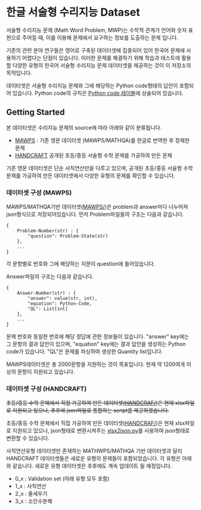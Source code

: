 # 한글 서술형 수리지능 Dataset

서술형 수리지능 문제 (Math Word Problem, MWP)는 수학적 관계가 언어와 숫자 표현으로 주어질 때, 이를 이용해 문제에서 요구하는 정보를 도출하는 문제 입니다.

기존의 관련 분야 연구들은 영어로 구축된 데이터셋에 집중되어 있어 한국어 문제에 사용하기 어렵다는 단점이 있습니다. 이러한 문제를 해결하기 위해 학습과 테스트에 활용할 다양한 유형의 한국어 서술형 수리지능 문제 데이터셋을 제공하는 것이 이 저장소의 목적입니다.

데이터셋은 서술형 수리지능 문제와 그에 해당하는 Python code형태의 답안이 포함되어 있습니다. Python code의 규칙은 [Python code 레이블](LABEL_RULE.md)에 상술되어 있습니다.

## Getting Started

본 데이터셋은 수리지능 문제의 source에 따라 아래와 같이 분류됩니다.

* [MAWPS](MAWPS/) : 기존 영문 데이터셋 (MAWPS/MATHQA)를 한글로 번역한 후 정제한 문제 
* [HANDCRAFT](HANDCRAFT/) 공개된 초등/중등 서술형 수학 문제를 가공하여 만든 문제

기존 영문 데이터셋은 단순 사칙연산만을 다루고 있으며, 공개된 초등/중등 서술형 수학 문제를 가공하여 만든 데이터셋에서 다양한 유형의 문제를 확인할 수 있습니다.

### 데이터셋 구성 (MAWPS)

MAWPS/MATHQA기반 데이터셋([MAWPS/](MAWPS/))은 problem과 answer마다 나누어져 json형식으로 저장되어있습니다.
먼저 Problem파일들의 구조는 다음과 같습니다.
```
{
	Problem-Number(str) : {
		"question": Problem-State(str)
	},
	...
}
```

각 문항별로 번호화 그에 해당하는 지문이 question에 들어있습니다.

Answer파일의 구조는 다음과 같습니다.
```
{
	Answer-Number(str) : {
		"answer": value(str, int),
		"equation": Python-Code,
		"QL": List[int]
	},
	...
}
```
문제 번호와 동일한 번호에 해당 정답에 관한 정보들이 있습니다.
"answer" key에는 그 문항의 결과 답안이 있으며, "equation" key에는 결과 답안을 생성하는 Python code가 있습니다. "QL"은 문제를 파싱하여 생성한 Quantity list입니다.

MAWPS데이터셋은 총 2000문항을 지원하는 것이 목표입니다. 현재 약 1200여개 이상의 문항이 지원되고 있습니다.


### 데이터셋 구성 (HANDCRAFT)

~~초등/중등 수학 문제에서 직접 가공하여 만든 데이터셋([HANDCRAF/](HANDCRAFT/))은 현재 xlsx파일로 지원되고 있으나, 추후에 json파일로 통합하는 script를 제공하겠습니다.~~

초등/중등 수학 문제에서 직접 가공하여 만든 데이터셋([HANDCRAF/](HANDCRAFT/))은 현재 xlsx파일로 지원되고 있으나, json형태로 변환시켜주는 [xlsx2json.py](HANDCRAFT/Result/xlsx2json.py)를 사용하여 json형태로 변환할 수 있습니다.

사칙연산유형 데이터셋만 존재하는 MATHWPS/MATHQA 기반 데이터셋과 달리 HANDCRAFT 데이터셋들은 새로운 유형의 문제들이 포함되었습니다. 각 유형은 아래와 같습니다. 새로운 유형 데이터셋은 추후에도 계속 업데이트 될 예정입니다.

* 0_x : Validation set (아래 유형 모두 포함)
* 1_x : 사칙연산
* 2_x : 줄세우기
* 3_x : 소인수분해

